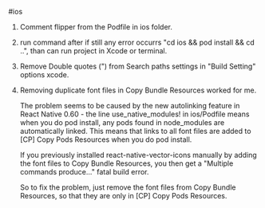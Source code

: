 #ios

1. Comment flipper from the Podfile in ios folder.
2. run command after if still any error occurrs "cd ios && pod install && cd ..", than can run project in Xcode or terminal.
3. Remove Double quotes (") from Search paths settings in "Build Setting" options xcode.
4. Removing duplicate font files in Copy Bundle Resources worked for me.

   The problem seems to be caused by the new autolinking feature in React Native 0.60 - the line use_native_modules! in ios/Podfile means when you do pod install, any pods found in node_modules are automatically linked. This means that links to all font files are added to [CP] Copy Pods Resources when you do pod install.

   If you previously installed react-native-vector-icons manually by adding the font files to Copy Bundle Resources, you then get a "Multiple commands produce..." fatal build error.

   So to fix the problem, just remove the font files from Copy Bundle Resources, so that they are only in [CP] Copy Pods Resources.
